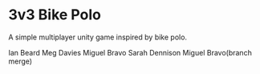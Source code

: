 # 3v3 Bike Polo

A simple multiplayer unity game inspired by bike polo.

Ian Beard
Meg Davies
Miguel Bravo
Sarah Dennison
Miguel Bravo(branch merge)
